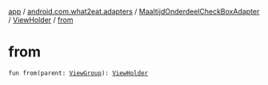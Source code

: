 [app](../../../index.md) / [android.com.what2eat.adapters](../../index.md) / [MaaltijdOnderdeelCheckBoxAdapter](../index.md) / [ViewHolder](index.md) / [from](./from.md)

# from

`fun from(parent: `[`ViewGroup`](https://developer.android.com/reference/android/view/ViewGroup.html)`): `[`ViewHolder`](index.md)